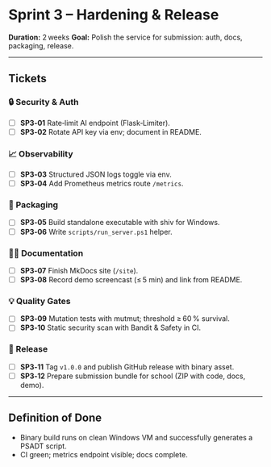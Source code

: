 # Sprint 3 – Hardening & Release
**Duration:** 2 weeks
**Goal:** Polish the service for submission: auth, docs, packaging, release.

---

## Tickets

### 🔒 Security & Auth
- [ ] **SP3‑01** Rate‑limit AI endpoint (Flask‑Limiter).
- [ ] **SP3‑02** Rotate API key via env; document in README.

### 📈 Observability
- [ ] **SP3‑03** Structured JSON logs toggle via env.
- [ ] **SP3‑04** Add Prometheus metrics route `/metrics`.

### 🚀 Packaging
- [ ] **SP3‑05** Build standalone executable with shiv for Windows.
- [ ] **SP3‑06** Write `scripts/run_server.ps1` helper.

### 🧑‍🏫 Documentation
- [ ] **SP3‑07** Finish MkDocs site (`/site`).
- [ ] **SP3‑08** Record demo screencast (≤ 5 min) and link from README.

### 💡 Quality Gates
- [ ] **SP3‑09** Mutation tests with mutmut; threshold ≥ 60 % survival.
- [ ] **SP3‑10** Static security scan with Bandit & Safety in CI.

### 🚢 Release
- [ ] **SP3‑11** Tag `v1.0.0` and publish GitHub release with binary asset.
- [ ] **SP3‑12** Prepare submission bundle for school (ZIP with code, docs, demo).

---

## Definition of Done
* Binary build runs on clean Windows VM and successfully generates a PSADT script.
* CI green; metrics endpoint visible; docs complete.

